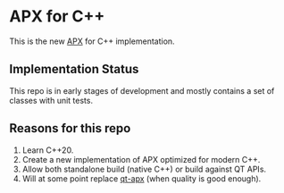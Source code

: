 # APX for C++

This is the new [APX](https://cogu.github.io/apx/) for C++ implementation.

## Implementation Status

This repo is in early stages of development and mostly contains a set of classes with unit tests.

## Reasons for this repo

1. Learn C++20.
2. Create a new implementation of APX optimized for modern C++.
3. Allow both standalone build (native C++) or build against QT APIs.
4. Will at some point replace [qt-apx](https://github.com/cogu/qt-apx/) (when quality is good enough).

